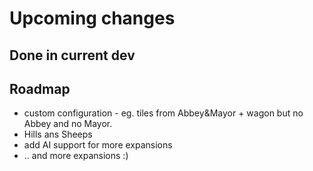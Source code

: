 # Upcoming changes

## Done in current dev


## Roadmap

* custom configuration - eg. tiles from Abbey&Mayor + wagon but  no Abbey and no Mayor.
* Hills ans Sheeps
* add AI support for more expansions
* .. and more expansions :)